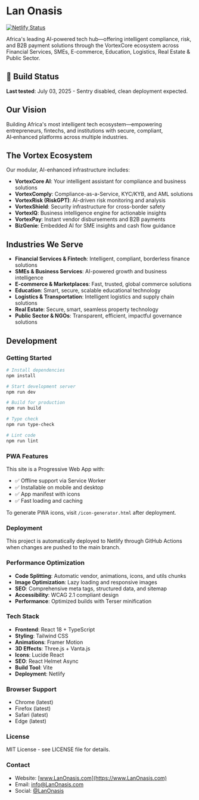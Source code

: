 # Lan Onasis

[![Netlify Status](https://api.netlify.com/api/v1/badges/site-id/deploy-status)](https://app.netlify.com/sites/LanOnasis/deploys)

Africa's leading AI-powered tech hub—offering intelligent compliance, risk, and B2B payment solutions through the VortexCore ecosystem across Financial Services, SMEs, E-commerce, Education, Logistics, Real Estate & Public Sector.

## 🚀 Build Status

**Last tested**: July 03, 2025 - Sentry disabled, clean deployment expected.

## Our Vision

Building Africa's most intelligent tech ecosystem—empowering entrepreneurs, fintechs, and institutions with secure, compliant, AI‑enhanced platforms across multiple industries.

## The Vortex Ecosystem

Our modular, AI-enhanced infrastructure includes:

- **VortexCore AI**: Your intelligent assistant for compliance and business solutions
- **VortexComply**: Compliance-as-a-Service, KYC/KYB, and AML solutions
- **VortexRisk (RiskGPT)**: AI-driven risk monitoring and analysis
- **VortexShield**: Security infrastructure for cross-border safety
- **VortexIQ**: Business intelligence engine for actionable insights
- **VortexPay**: Instant vendor disbursements and B2B payments
- **BizGenie**: Embedded AI for SME insights and cash flow guidance

## Industries We Serve

- **Financial Services & Fintech**: Intelligent, compliant, borderless finance solutions
- **SMEs & Business Services**: AI-powered growth and business intelligence
- **E-commerce & Marketplaces**: Fast, trusted, global commerce solutions
- **Education**: Smart, secure, scalable educational technology
- **Logistics & Transportation**: Intelligent logistics and supply chain solutions
- **Real Estate**: Secure, smart, seamless property technology
- **Public Sector & NGOs**: Transparent, efficient, impactful governance solutions

## Development

### Getting Started

```bash
# Install dependencies
npm install

# Start development server
npm run dev

# Build for production
npm run build

# Type check
npm run type-check

# Lint code
npm run lint
```

### PWA Features

This site is a Progressive Web App with:
- ✅ Offline support via Service Worker
- ✅ Installable on mobile and desktop
- ✅ App manifest with icons
- ✅ Fast loading and caching

To generate PWA icons, visit `/icon-generator.html` after deployment.

### Deployment

This project is automatically deployed to Netlify through GitHub Actions when changes are pushed to the main branch.

### Performance Optimization

- **Code Splitting**: Automatic vendor, animations, icons, and utils chunks
- **Image Optimization**: Lazy loading and responsive images
- **SEO**: Comprehensive meta tags, structured data, and sitemap
- **Accessibility**: WCAG 2.1 compliant design
- **Performance**: Optimized builds with Terser minification

### Tech Stack

- **Frontend**: React 18 + TypeScript
- **Styling**: Tailwind CSS
- **Animations**: Framer Motion
- **3D Effects**: Three.js + Vanta.js
- **Icons**: Lucide React
- **SEO**: React Helmet Async
- **Build Tool**: Vite
- **Deployment**: Netlify

### Browser Support

- Chrome (latest)
- Firefox (latest)
- Safari (latest)
- Edge (latest)

### License

MIT License - see LICENSE file for details.

### Contact

- Website: [www.LanOnasis.com](https://www.LanOnasis.com)
- Email: info@LanOnasis.com
- Social: [@LanOnasis](https://twitter.com/LanOnasis)